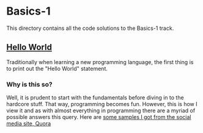 # Basics-1

This directory contains all the code solutions to the Basics-1 track.

## [Hello World](Programming-In-Python\1-StackUp-Notes\Basics-1\Hello-World.py)

Traditionally when learning a new programming language, the first thing is to print out the "Hello World" statement.

### Why is this so?

Well, it is prudent to start with the fundamentals before diving in to the hardcore stuff. That way, programming becomes fun. However, this is how I view it and as with almost everything in programming there are a myriad of possible answers this query. Here are [some samples I got from the social media site, Quora](https://www.quora.com/Why-do-we-start-with-the-Hello-World?share=1)
